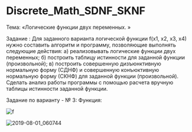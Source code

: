 # Discrete_Math_SDNF_SKNF
Тема:
 «Логические функции двух переменных. »

Задание :
     Для заданного варианта логической функции f(x1, x2, x3, x4) нужно составить алгоритм и программу, позволяющие выполнять следующие действия:
а) реализовывать логические функции двух переменных;
б) построить таблицу истинности для заданной функции (произвольной);
в) построить совершенную дизъюнктивную нормальную форму (СДНФ) и совершенную конъюктивную нормальную форму (СКНФ) для заданной функции (произвольной).
     Сделать анализ работы программы с помощью расчета вручную таблицы истинности заданной функции.

Задание по варианту -  № 3:
Функция:

![f](https://user-images.githubusercontent.com/52545598/62259870-81b75000-b418-11e9-83c5-d72307f69487.png)


![2019-08-01_060744](https://user-images.githubusercontent.com/52545598/62262970-43735e00-b423-11e9-88cc-b77dd990ccf5.png)
